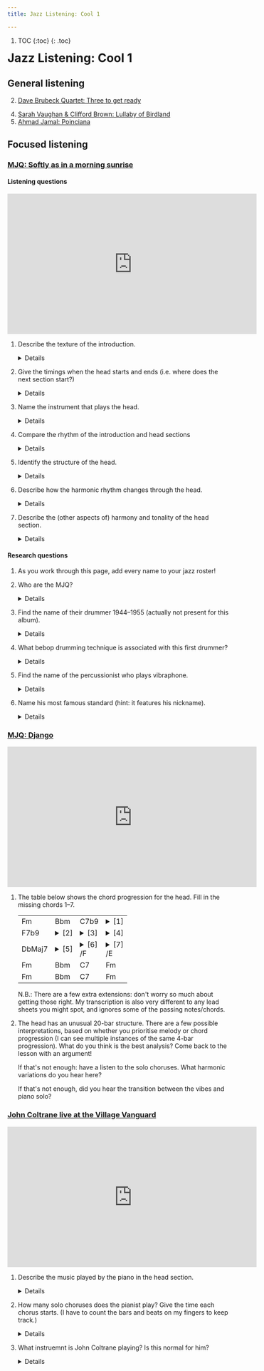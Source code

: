 ```yaml
---
title: Jazz Listening: Cool 1

---
```

<!--
<style>
	details { display: inline }
</style>
-->

1. TOC
{:toc}
{: .toc}

<span style="font-size:20pt;font-weight:bold">Jazz Listening: Cool 1</span>

## General listening

<!-- 1. [Lee Konitz & Jimmy Guiffre: Someone to watch over me](https://www.youtube.com/watch?v=ul-5qsJlocI) -->
2. [Dave Brubeck Quartet: Three to get ready](https://www.youtube.com/watch?v=M7FpW4dXznA)
<!--3. [Gerry Mulligan Quartet: Bernie's tune](https://www.youtube.com/watch?v=bheZvff6qOc)-->
4. [Sarah Vaughan & Clifford Brown: Lullaby of Birdland](https://www.youtube.com/watch?v=tTsV56J16iU)
5. [Ahmad Jamal: Poinciana](https://www.youtube.com/watch?v=Z0e2G32f3IU&list=PLTYibwdxbb3UnzzITkjtsKcvNAIg_JO2b&index=4)

## Focused listening


### [MJQ: Softly as in a morning sunrise](https://www.youtube.com/watch?v=Q97dhFfAegw)

#### Listening questions

<iframe width="560" height="315" src="https://www.youtube.com/embed/Q97dhFfAegw" title="YouTube video player" frameborder="0" allow="accelerometer; autoplay; clipboard-write; encrypted-media; gyroscope; picture-in-picture" allowfullscreen></iframe>

1. Describe the texture of the introduction.

	<details>Polyphonic/contrapuntal</details>
	
2. Give the timings when the head starts and ends (i.e. where does the next section start?)

	<details>0:13, 1:07</details>
	
2. Name the instrument that plays the head.

	<details>Vibraphone</details>
		
3. Compare the rhythm of the introduction and head sections

	<details>The introduction uses straight quavers and the head uses swung quavers.</details>
	
4. Identify the structure of the head.

	<details>AABA. 32-bar song form.</details>
	
6. Describe how the harmonic rhythm changes through the head.

	<details>
	<ul>
		<li><b>A sections</b>:Faster harmonic rhythm. Either one or two changes per bar.</li>
		<li><b>B section</b>: Slower harmonic rhythm. Generally one chord change every two bars.</li>
	</ul>
	</details>

5. Describe the (other aspects of) harmony and tonality of the head section.

	<details>
	<ul>
		<li>The A sections mainly focus on the tonic chord. The chord progression in the A sections is very repetitive, arriving at Chord V and then descending back down to i each time.</li>
		<li>The head is in a minor key.</li>
		<li>The B section starts in the relative major key. However this quickly modulates back to the tonic minor.</li>
	</ul>
	</details>

	
	
#### Research questions

1. As you work through this page, add every name to your jazz roster!
	
2. Who are the MJQ?

	<details>Modern Jazz Quartet</details>
	
3. Find the name of their drummer 1944–1955 (actually not present for this album).

	<details>Kenny Clarke</details>
	
4. What bebop drumming technique is associated with this first drummer?

	<details>"(Dropping) bombs"</details>

2. Find the name of the percussionist who plays vibraphone.

	<details>Milt Jackson</details>
	
3. Name his most famous standard (hint: it features his nickname).

	<details>Bags' Groove</details>


### [MJQ: Django](https://www.youtube.com/watch?v=wXnkD7_5vqM)

<iframe width="560" height="315" src="https://www.youtube.com/embed/wXnkD7_5vqM " title="YouTube video player" frameborder="0" allow="accelerometer; autoplay; clipboard-write; encrypted-media; gyroscope; picture-in-picture" allowfullscreen></iframe>

1. The table below shows the chord progression for the head. Fill in the missing chords 1–7. 


	<table>
	<tr>
		<td>Fm</td>
		<td>Bbm</td>
		<td>C7b9</td>
		<td><details><summary>[1]</summary>Fm</details></td>
	</tr>
		
	<tr>
		<td>F7b9</td>
		<td><details><summary>[2]</summary>Bbm</details></td>
		<td><details><summary>[3]</summary>Eb7b9</details></td>
		<td><details><summary>[4]</summary>Ab</details></td>
	</tr>
		
	<tr>
		<td>DbMaj7</td>
		<td><details><summary>[5]</summary>Gm7b5</details></td>
		<td><details><summary>[6]</summary>G7</details>/F</td>
		<td><details><summary>[7]</summary>C</details>/E</td>
	</tr>
	
	<tr>
		<td>Fm</td>
		<td>Bbm</td>
		<td>C7</td>
		<td>Fm</td>
	</tr>
	
	<tr>
		<td>Fm</td>
		<td>Bbm</td>
		<td>C7</td>
		<td>Fm</td>
	</tr>
	</table>
	
	N.B.: There are a few extra extensions: don't worry so much about getting those right. My transcription is also very different to any lead sheets you might spot, and ignores some of the passing notes/chords.


2. The head has an unusual 20-bar structure. There are a few possible interpretations, based on whether you prioritise melody or chord progression (I can see multiple instances of the same 4-bar progression). What do you think is the best analysis? Come back to the lesson with an argument! 


	If that's not enough: have a listen to the solo choruses. What harmonic variations do you hear here?

	If that's not enough, did you hear the transition between the vibes and piano solo?


	
### [John Coltrane live at the Village Vanguard](https://www.youtube.com/watch?v=e57F_Rm3xI4)


<iframe width="560" height="315" src="https://www.youtube.com/embed/e57F_Rm3xI4" title="YouTube video player" frameborder="0" allow="accelerometer; autoplay; clipboard-write; encrypted-media; gyroscope; picture-in-picture" allowfullscreen></iframe>


1. Describe the music played by the piano in the head section.
	
	<details>
		<ul>
			<li><b>A sections</b>: Played in unison</li>
			<li>Starts of phrases are sometimes displaced and syncopated.</li>
			<li>Block chords in the 7th and 8th bars, then 15th and 16th bars.</li>
			<li><b>A1 section</b>: Played 2 octaves apart.</li>
			<li><b>A2/A3 sections</b>: Played 1 octave apart (RH one octave lower than A1).</li>
			<li><b>B section</b>: Melody in RH, block chords/comping in LH.</li>
			<li>Starts with written/composed melody, but has lots of ornamentation and improvisation</li>
			<li><b>A3 section</b>: Every phrase starts on beat 1; less syncopation.
		</ul>
	</details>
		
	
1. How many solo choruses does the pianist play? Give the time each chorus starts. (I have to count the bars and beats on my fingers to keep track.)

	<details>4 choruses in total. Each is about 38 seconds long.
	
	<ol>
		<li>0:39</li>
		<li>1:17</li>
		<li>1:55</li>
		<li>2:32. This starts with four bars of dominant pedals at the start of the first two A sections.</li>
		<li>Coltrane starts at 3:10</li>
	</ol>
	
	</details>
	
1. What instruemnt is John Coltrane playing? Is this normal for him?

	<details>Soprano sax here. He usually plays tenor.</details>
